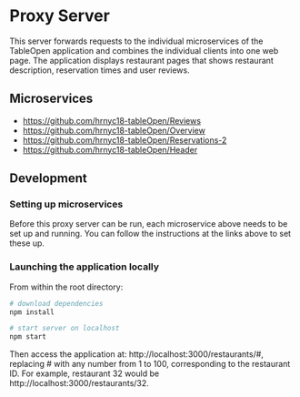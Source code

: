 # Proxy Server
This server forwards requests to the individual microservices of the TableOpen application and combines the individual clients into one web page. The application displays restaurant pages that shows restaurant description, reservation times and user reviews.

## Microservices

  - https://github.com/hrnyc18-tableOpen/Reviews
  - https://github.com/hrnyc18-tableOpen/Overview
  - https://github.com/hrnyc18-tableOpen/Reservations-2
  - https://github.com/hrnyc18-tableOpen/Header

## Development

### Setting up microservices
Before this proxy server can be run, each microservice above needs to be set up and running. You can follow the instructions at the links above to set these up.

### Launching the application locally
From within the root directory:

```sh
# download dependencies
npm install

# start server on localhost
npm start
```

Then access the application at: http://localhost:3000/restaurants/#, replacing # with any number from 1 to 100, corresponding to the restaurant ID. For example, restaurant 32 would be http://localhost:3000/restaurants/32.
